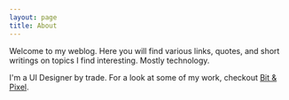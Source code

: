 ```yaml
---
layout: page
title: About
---
```

Welcome to my weblog. Here you will find various links, quotes, and short writings on topics I find interesting. Mostly technology.

I'm a UI Designer by trade. For a look at some of my work, checkout [Bit & Pixel](http://bitandpixel.co).
